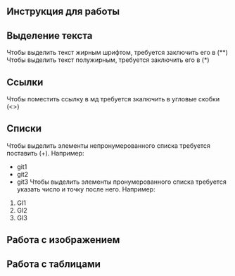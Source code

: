 ## Инструкция для работы ##

## Выделение текста ##
Чтобы выделить текст жирным шрифтом, требуется заключить его в (**)
Чтобы выделить текст полужирным, требуется заключить его в (*)

## Ссылки ##
Чтобы поместить ссылку в мд требуется зкалючить в угловые скобки (<>)

## Списки ##
Чтобы выделить элементы непронумерованного списка требуется поставить (+). Например:
+ git1
+ git2
+ git3
Чтобы выделить элементы пронумерованного списка требуется указать число и точку после него. Например:
1. GI1
2. GI2
3. GI3

## Работа с изображением ##

## Работа с таблицами ##